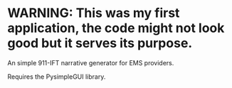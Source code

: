 # WARNING: This was my first application, the code might not look good but it serves its purpose.

An simple 911-IFT narrative generator for EMS providers.

Requires the PysimpleGUI library.
